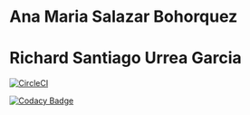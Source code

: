 # Ana Maria Salazar Bohorquez
# Richard Santiago Urrea Garcia

[![CircleCI](https://circleci.com/gh/RichardUG/CVDSLab6.svg?style=svg)](https://app.circleci.com/pipelines/github/RichardUG/CVDSLab6)

[![Codacy Badge](https://app.codacy.com/project/badge/Grade/9ca0d497ba0b4c698a39b9b9ad669603)](https://www.codacy.com/gh/RichardUG/CVDSLab6/dashboard?utm_source=github.com&amp;utm_medium=referral&amp;utm_content=RichardUG/CVDSLab6&amp;utm_campaign=Badge_Grade)
